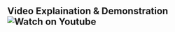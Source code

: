 ## Video Explaination & Demonstration &nbsp;&nbsp;&nbsp;&nbsp;&nbsp;&nbsp; ![Watch on Youtube](https://img.shields.io/badge/watch_on-youtube-red?style=flat&logo=youtube&link=https%3A%2F%2Fyoutu.be%2F2oDK7Sk4fpM)
